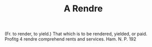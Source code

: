 ---
title: A Rendre
letter: A
permalink: "/definitions/a-rendre.html"
body: "(Fr. to render, to yield.) That which is to be rendered, yielded, or paid.
  Profitg 4 rendre comprehend rents and services. Ham. N. P. 192"
published_at: '2018-07-07'
layout: post
---